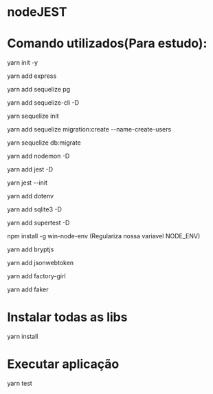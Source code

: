 # nodeJEST

# Comando utilizados(Para estudo):

yarn init -y

yarn add express

yarn add sequelize pg

yarn add sequelize-cli -D

yarn sequelize init

yarn add sequelize migration:create --name-create-users

yarn sequelize db:migrate

yarn add nodemon -D

yarn add jest -D

yarn jest --init

yarn add dotenv

yarn add sqlite3 -D

yarn add supertest -D

npm install -g win-node-env (Regulariza nossa variavel NODE_ENV)

yarn add bryptjs

yarn add jsonwebtoken

yarn add factory-girl

yarn add faker

# Instalar todas as libs 

yarn install

# Executar aplicação

yarn test